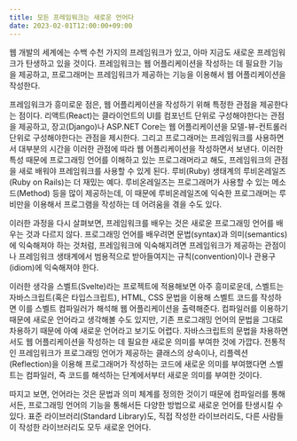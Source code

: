 ```yaml
---
title: 모든 프레임워크는 새로운 언어다
date: 2023-02-01T12:00:00+09:00
---
```


웹 개발의 세계에는 수백 수천 가지의 프레임워크가 있고,
아마 지금도 새로운 프레임워크가 탄생하고 있을 것이다.
프레임워크는 웹 어플리케이션을 작성하는 데 필요한 기능을 제공하고,
프로그래머는 프레임워크가 제공하는 기능을 이용해서 웹 어플리케이션을 작성한다.

프레임워크가 흥미로운 점은, 웹 어플리케이션을 작성하기 위해 특정한 관점을 제공한다는 점이다.
리액트(React)는 클라이언트의 UI를 컴포넌트 단위로 구성해야한다는 관점을 제공하고,
장고(Django)나 ASP.NET Core는 웹 어플리케이션을 모델-뷰-컨트롤러 단위로 구성해야한다는 관점을 제시한다.
그리고 프로그래머는 프레임워크를 사용하면서 대부분의 시간을 이러한 관점에 따라 웹 어플리케이션을 작성하면서 보낸다.
이러한 특성 때문에 프로그래밍 언어를 이해하고 있는 프로그래머라고 해도, 프레임워크의 관점을 새로 배워야 프레임워크를 사용할 수 있게 된다.
루비(Ruby) 생태계의 루비온레일즈(Ruby on Rails)는 더 재밌는 예다.
루비온레일즈는 프로그래머가 사용할 수 있는 메소드(Method) 등을 많이 제공하는데,
이 때문에 루비온레일즈에 익숙한 프로그래머는 루비만을 이용해서 프로그램을 작성하는 데 어려움을 겪을 수도 있다.

이러한 과정을 다시 살펴보면, 프레임워크를 배우는 것은 새로운 프로그래밍 언어를 배우는 것과 다르지 않다.
프로그래밍 언어를 배우려면 문법(syntax)과 의미(semantics)에 익숙해져야 하는 것처럼,
프레임워크에 익숙해지려면 프레임워크가 제공하는 관점이나
프레임워크 생태계에서 범용적으로 받아들여지는 규칙(convention)이나 관용구(idiom)에 익숙해져야 한다.

이러한 생각을 스벨트(Svelte)라는 프로젝트에 적용해보면 아주 흥미로운데,
스벨트는 자바스크립트(혹은 타입스크립트), HTML, CSS 문법을 이용해 스벨트 코드를 작성하면
이를 스벨트 컴파일러가 해석해 웹 어플리케이션을 출력해준다.
컴파일러를 이용하기 때문에 새로운 언어라고 생각해볼 수도 있지만,
기존 프로그래밍 언어의 문법을 그대로 차용하기 때문에 아예 새로운 언어라고 보기도 어렵다.
자바스크립트의 문법을 차용하면서도 웹 어플리케이션을 작성하는 데 필요한 새로운 의미를 부여한 것에 가깝다.
전통적인 프레임워크가 프로그래밍 언어가 제공하는 클래스의 상속이나, 리플렉션(Reflection)을 이용해
프로그래머가 작성하는 코드에 새로운 의미를 부여했다면 스벨트는 컴파일러, 즉 코드를 해석하는 단계에서부터 새로운 의미를 부여한 것이다.

따지고 보면, 언어라는 것은 문법과 의미 체계를 정의한 것이기 때문에
컴파일러를 통해서든, 프로그래밍 언어의 기능을 통해서든 다양한 방법으로 새로운 언어를 탄생시킬 수 있다.
표준 라이브러리(Standard Library)도, 직접 작성한 라이브러리도, 다른 사람들이 작성한 라이브러리도 모두 새로운 언어다.
